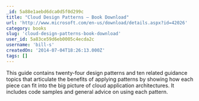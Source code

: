 ```yaml
---
_id: 5a88e1aebd6dca0d5f0d299c
title: "Cloud Design Patterns – Book Download"
url: 'http://www.microsoft.com/en-us/download/details.aspx?id=42026'
category: books
slug: 'cloud-design-patterns-book-download'
user_id: 5a83ce59d6eb0005c4ecda2c
username: 'bill-s'
createdOn: '2014-07-04T18:26:13.000Z'
tags: []
---
```


This guide contains twenty-four design patterns and ten related guidance topics that articulate the benefits of applying patterns by showing how each piece can fit into the big picture of cloud application architectures. It includes code samples and general advice on using each pattern.
